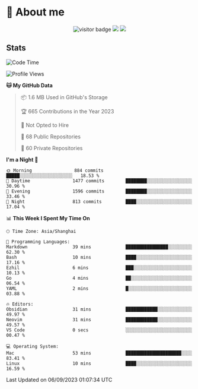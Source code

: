 <!-- ![](https://youpai.roccoshi.top/img/20200804214216.png) -->

# 🧐 About me
 
<p align="center">
<img src="https://visitor-badge.laobi.icu/badge?page_id=Lincest.Lincest&title=hits" alt="visitor badge"/>
<a href="mailto:imroccoshi@gmail.com"><img src="https://img.shields.io/badge/gmail-imroccoshi%40gmail.com-red"></a>
<a href="https://blog.roccoshi.top"><img src="https://img.shields.io/badge/blog-roccoshi-green"></a>
</p>

## Stats

<!--START_SECTION:waka-->
![Code Time](http://img.shields.io/badge/Code%20Time-540%20hrs%2045%20mins-blue)

![Profile Views](http://img.shields.io/badge/Profile%20Views-1-blue)

**🐱 My GitHub Data** 

> 📦 1.6 MB Used in GitHub's Storage 
 > 
> 🏆 665 Contributions in the Year 2023
 > 
> 🚫 Not Opted to Hire
 > 
> 📜 68 Public Repositories 
 > 
> 🔑 60 Private Repositories 
 > 
**I'm a Night 🦉** 

```text
🌞 Morning                884 commits         █████░░░░░░░░░░░░░░░░░░░░   18.53 % 
🌆 Daytime                1477 commits        ████████░░░░░░░░░░░░░░░░░   30.96 % 
🌃 Evening                1596 commits        ████████░░░░░░░░░░░░░░░░░   33.46 % 
🌙 Night                  813 commits         ████░░░░░░░░░░░░░░░░░░░░░   17.04 % 
```


📊 **This Week I Spent My Time On** 

```text
🕑︎ Time Zone: Asia/Shanghai

💬 Programming Languages: 
Markdown                 39 mins             ████████████████░░░░░░░░░   62.30 % 
Bash                     10 mins             ████░░░░░░░░░░░░░░░░░░░░░   17.16 % 
Ezhil                    6 mins              ███░░░░░░░░░░░░░░░░░░░░░░   10.13 % 
Go                       4 mins              ██░░░░░░░░░░░░░░░░░░░░░░░   06.54 % 
YAML                     2 mins              █░░░░░░░░░░░░░░░░░░░░░░░░   03.88 % 

🔥 Editors: 
Obsidian                 31 mins             ████████████░░░░░░░░░░░░░   49.97 % 
Neovim                   31 mins             ████████████░░░░░░░░░░░░░   49.57 % 
VS Code                  0 secs              ░░░░░░░░░░░░░░░░░░░░░░░░░   00.47 % 

💻 Operating System: 
Mac                      53 mins             █████████████████████░░░░   83.41 % 
Linux                    10 mins             ████░░░░░░░░░░░░░░░░░░░░░   16.59 % 
```


 Last Updated on 06/09/2023 01:07:34 UTC
<!--END_SECTION:waka-->


